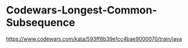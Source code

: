 # Codewars-Longest-Common-Subsequence
https://www.codewars.com/kata/593ff8b39e1cc4bae9000070/train/java
